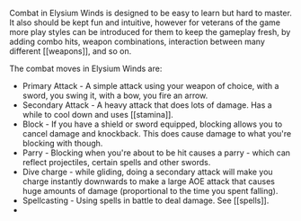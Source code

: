 Combat in Elysium Winds is designed to be easy to learn but hard to master. It also should be kept fun and intuitive, however for veterans of the game more play styles can be introduced for them to keep the gameplay fresh, by adding combo hits, weapon combinations, interaction between many different [[weapons]], and so on.

The combat moves in Elysium Winds are:
- Primary Attack - A simple attack using your weapon of choice, with a sword, you swing it, with a bow, you fire an arrow.
- Secondary Attack - A heavy attack that does lots of damage. Has a while to cool down and uses [[stamina]].
- Block - If you have a shield or sword equipped, blocking allows you to cancel damage and knockback. This does cause damage to what you're blocking with though.
- Parry - Blocking when you're about to be hit causes a parry - which can reflect projectiles, certain spells and other swords.
- Dive charge - while gliding, doing a secondary attack will make you charge instantly downwards to make a large AOE attack that causes huge amounts of damage (proportional to the time you spent falling).
- Spellcasting - Using spells in battle to deal damage. See [[spells]].
- 
